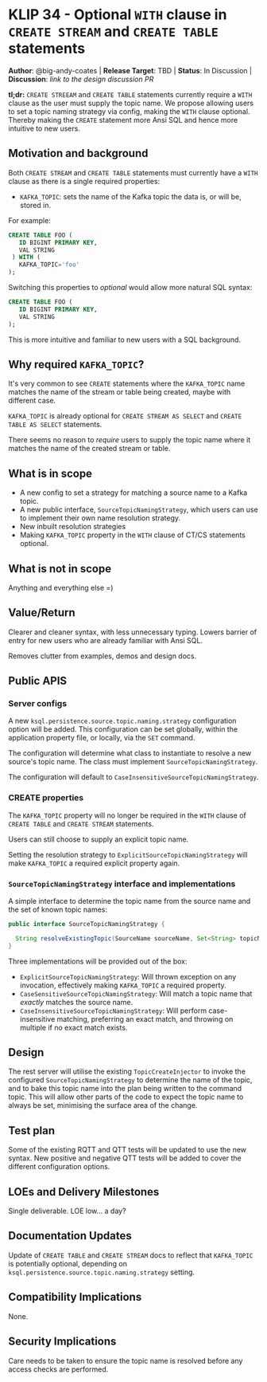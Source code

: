 # KLIP 34 - Optional `WITH` clause in `CREATE STREAM` and `CREATE TABLE` statements

**Author**: @big-andy-coates | 
**Release Target**: TBD | 
**Status**: In Discussion | 
**Discussion**: _link to the design discussion PR_

**tl;dr:** `CREATE STREEAM` and `CREATE TABLE` statements currently require a `WITH` clause as the
           user must supply the topic name. We propose allowing users to set a topic naming strategy
           via config, making the `WITH` clause optional. Thereby making the `CREATE` statement more
           Ansi SQL and hence more intuitive to new users. 
           
## Motivation and background

Both `CREATE STREAM` and `CREATE TABLE` statements must currently have a `WITH` clause as there is
a single required properties:

* `KAFKA_TOPIC`: sets the name of the Kafka topic the data is, or will be, stored in.

For example:

```sql
CREATE TABLE FOO (
   ID BIGINT PRIMARY KEY,
   VAL STRING
 ) WITH (
   KAFKA_TOPIC='foo'
);
```

Switching this properties to _optional_ would allow more natural SQL syntax:

```sql
CREATE TABLE FOO (
   ID BIGINT PRIMARY KEY,
   VAL STRING
);
```

This is more intuitive and familiar to new users with a SQL background.

## Why required `KAFKA_TOPIC`?

It's very common to see `CREATE` statements where the `KAFKA_TOPIC` name matches the name of the stream
or table being created, maybe with different case.

`KAFKA_TOPIC` is already optional for `CREATE STREAM AS SELECT` and `CREATE TABLE AS SELECT` statements.

There seems no reason to _require_ users to supply the topic name where it matches the name of the 
created stream or table.

## What is in scope

* A new config to set a strategy for matching a source name to a Kafka topic. 
* A new public interface, `SourceTopicNamingStrategy`, which users can use to implement their own 
  name resolution strategy.
* New inbuilt resolution strategies
* Making `KAFKA_TOPIC` property in the `WITH` clause of CT/CS statements optional.

## What is not in scope

Anything and everything else =)

## Value/Return

Clearer and cleaner syntax, with less unnecessary typing. Lowers barrier of entry for new users who
are already familiar with Ansi SQL.

Removes clutter from examples, demos and design docs.

## Public APIS

### Server configs

A new `ksql.persistence.source.topic.naming.strategy` configuration option will be added. This 
configuration can be set globally, within the application property file, or locally, via the 
`SET` command.

The configuration will determine what class to instantiate to resolve a new source's topic name.
The class must implement `SourceTopicNamingStrategy`. 

The configuration will default to `CaseInsensitiveSourceTopicNamingStrategy`. 

### CREATE properties

The `KAFKA_TOPIC` property will no longer be required in the `WITH` clause of `CREATE TABLE` and 
`CREATE STREAM` statements.

Users can still choose to supply an explicit topic name.

Setting the resolution strategy to `ExplicitSourceTopicNamingStrategy` will make `KAFKA_TOPIC` a
required explicit property again.

### `SourceTopicNamingStrategy` interface and implementations

A simple interface to determine the topic name from the source name and the set of known topic names:

```java
public interface SourceTopicNamingStrategy {

  String resolveExistingTopic(SourceName sourceName, Set<String> topicNames);
}
```

Three implementations will be provided out of the box:

* `ExplicitSourceTopicNamingStrategy`: Will thrown exception on any invocation, effectively making `KAFKA_TOPIC` a required property.
* `CaseSensitiveSourceTopicNamingStrategy`: Will match a topic name that _exactly_ matches the source name. 
* `CaseInsensitiveSourceTopicNamingStrategy`: Will perform case-insensitive matching, preferring an exact match, and throwing on multiple if no exact match exists.

## Design

The rest server will utilise the existing `TopicCreateInjector` to invoke the configured 
`SourceTopicNamingStrategy` to determine the name of the topic, and to bake this topic name into
the plan being written to the command topic.  This will allow other parts of the code to expect
the topic name to always be set, minimising the surface area of the change.

## Test plan

Some of the existing RQTT and QTT tests will be updated to use the new syntax. New positive and 
negative QTT tests will be added to cover the different configuration options. 

## LOEs and Delivery Milestones

Single deliverable. LOE low... a day?

## Documentation Updates

Update of `CREATE TABLE` and `CREATE STREAM` docs to reflect that `KAFKA_TOPIC`
is potentially optional, depending on `ksql.persistence.source.topic.naming.strategy` setting.

## Compatibility Implications

None.

## Security Implications

Care needs to be taken to ensure the topic name is resolved before any access checks are performed. 
